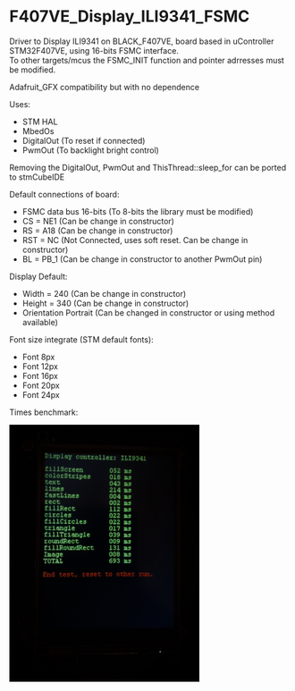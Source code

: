 # F407VE_Display_ILI9341_FSMC
 Driver to Display ILI9341 on BLACK_F407VE, board based in uController STM32F407VE, using 16-bits FSMC interface.\
 To other targets/mcus the FSMC_INIT function and pointer adrresses must be modified.

Adafruit_GFX compatibility but with no dependence

Uses:
 - STM HAL
 - MbedOs
 - DigitalOut  (To reset if connected)
 - PwmOut      (To backlight bright control)
 
Removing the DigitalOut, PwmOut and ThisThread::sleep_for can be ported to stmCubeIDE

Default connections of board:
 - FSMC data bus 16-bits (To 8-bits the library must be modified)
 - CS  = NE1   (Can be change in constructor)
 - RS  = A18   (Can be change in constructor)
 - RST = NC    (Not Connected, uses soft reset. Can be change in constructor)
 - BL  = PB_1  (Can be change in constructor to another PwmOut pin)

Display Default:
 - Width  = 240 (Can be change in constructor)
 - Height = 340 (Can be change in constructor)
 - Orientation Portrait (Can be changed in constructor or using method available)

Font size integrate (STM default fonts):
 - Font 8px
 - Font 12px
 - Font 16px
 - Font 20px
 - Font 24px

Times benchmark:

   <img src="https://github.com/marceloh220/F407VE_Display_ILI9341_FSMC/blob/main/example/times.jpg" width="340" height="460" />

